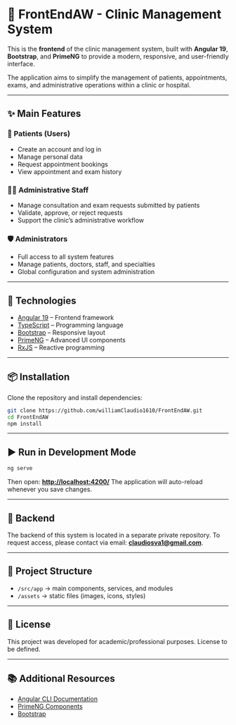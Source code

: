 # 🏥 FrontEndAW - Clinic Management System

This is the **frontend** of the clinic management system, built with **Angular 19**, **Bootstrap**, and **PrimeNG** to provide a modern, responsive, and user-friendly interface.  

The application aims to simplify the management of patients, appointments, exams, and administrative operations within a clinic or hospital.  

---

## ✨ Main Features

### 👤 Patients (Users)
- Create an account and log in
- Manage personal data
- Request appointment bookings
- View appointment and exam history

### 🧑‍💼 Administrative Staff
- Manage consultation and exam requests submitted by patients
- Validate, approve, or reject requests
- Support the clinic’s administrative workflow

### 🛡️ Administrators
- Full access to all system features
- Manage patients, doctors, staff, and specialties
- Global configuration and system administration

---

## 🚀 Technologies
- [Angular 19](https://angular.dev/) – Frontend framework
- [TypeScript](https://www.typescriptlang.org/) – Programming language
- [Bootstrap](https://getbootstrap.com/) – Responsive layout
- [PrimeNG](https://primeng.org/) – Advanced UI components
- [RxJS](https://rxjs.dev/) – Reactive programming

---

## 📦 Installation

Clone the repository and install dependencies:

```bash
git clone https://github.com/williamClaudio1610/FrontEndAW.git
cd FrontEndAW
npm install
````

---

## ▶️ Run in Development Mode

```bash
ng serve
```

Then open: **[http://localhost:4200/](http://localhost:4200/)**
The application will auto-reload whenever you save changes.

---

## 🔗 Backend

The backend of this system is located in a separate private repository.
To request access, please contact via email: **claudiosva1@gmail.com**.

---

## 📂 Project Structure

* `/src/app` → main components, services, and modules
* `/assets` → static files (images, icons, styles)

---

## 📄 License

This project was developed for academic/professional purposes. License to be defined.

---

## 📚 Additional Resources

* [Angular CLI Documentation](https://angular.dev/tools/cli)
* [PrimeNG Components](https://primeng.org/)
* [Bootstrap](https://getbootstrap.com/)
